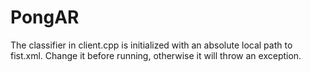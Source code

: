 # PongAR

The classifier in client.cpp is initialized with an absolute local path to fist.xml.
Change it before running, otherwise it will throw an exception.
